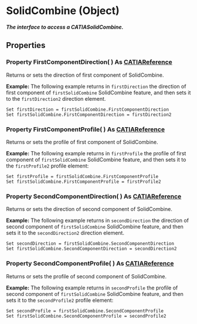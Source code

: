 # SolidCombine (Object)

**_The interface to access a CATIASolidCombine._**

## Properties

### Property **FirstComponentDirection**( ) As [CATIAReference](../InfInterfaces/interface_Reference_17481.md)

Returns or sets the direction of first component of SolidCombine.

**Example:**     The following example returns in `firstDirection` the direction of first component of `firstSolidCombine` SolidCombine feature, and then sets it to the `firstDirection2` direction element.

```VBScript
Set firstDirection = firstSolidCombine.FirstComponentDirection
Set firstSolidCombine.FirstComponentDirection = firstDirection2

```

### Property **FirstComponentProfile**( ) As [CATIAReference](../InfInterfaces/interface_Reference_17481.md)

Returns or sets the profile of first component of SolidCombine.

**Example:**     The following example returns in `firstProfile` the profile of first component of `firstSolidCombine` SolidCombine feature, and then sets it to the `firstProfile2` profile element:

```VBScript
Set firstProfile = firstSolidCombine.FirstComponentProfile
Set firstSolidCombine.FirstComponentProfile = firstProfile2

```

### Property **SecondComponentDirection**( ) As [CATIAReference](../InfInterfaces/interface_Reference_17481.md)

Returns or sets the direction of second component of SolidCombine.

**Example:**     The following example returns in `secondDirection` the direction of second component of `firstSolidCombine` SolidCombine feature, and then sets it to the `secondDirection2` direction element.

```VBScript
Set secondDirection = firstSolidCombine.SecondComponentDirection
Set firstSolidCombine.SecondComponentDirection = secondDirection2

```

### Property **SecondComponentProfile**( ) As [CATIAReference](../InfInterfaces/interface_Reference_17481.md)

Returns or sets the profile of second component of SolidCombine.

**Example:**     The following example returns in `secondProfile` the profile of second component of `firstSolidCombine` SolidCombine feature, and then sets it to the `secondProfile2` profile element:

```VBScript
Set secondProfile = firstSolidCombine.SecondComponentProfile
Set firstSolidCombine.SecondComponentProfile = secondProfile2

```